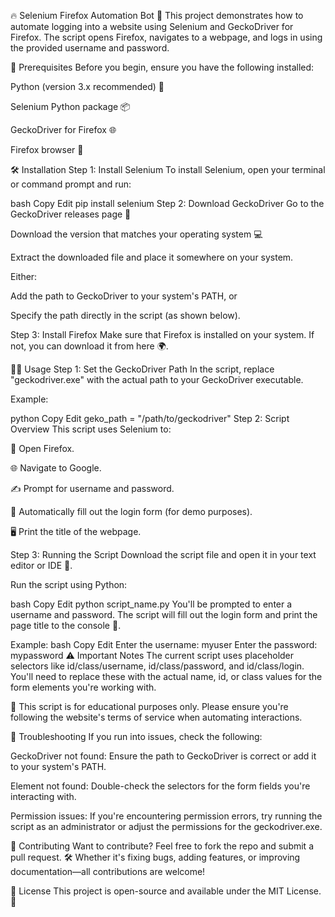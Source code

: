 🔥 Selenium Firefox Automation Bot 🚀
This project demonstrates how to automate logging into a website using Selenium and GeckoDriver for Firefox. The script opens Firefox, navigates to a webpage, and logs in using the provided username and password.

🚀 Prerequisites
Before you begin, ensure you have the following installed:

Python (version 3.x recommended) 🐍

Selenium Python package 📦

GeckoDriver for Firefox 🌐

Firefox browser 🦊

🛠️ Installation
Step 1: Install Selenium
To install Selenium, open your terminal or command prompt and run:

bash
Copy
Edit
pip install selenium
Step 2: Download GeckoDriver
Go to the GeckoDriver releases page 🔗

Download the version that matches your operating system 💻

Extract the downloaded file and place it somewhere on your system.

Either:

Add the path to GeckoDriver to your system's PATH, or

Specify the path directly in the script (as shown below).

Step 3: Install Firefox
Make sure that Firefox is installed on your system. If not, you can download it from here 🌍.

🏃‍♂️ Usage
Step 1: Set the GeckoDriver Path
In the script, replace "geckodriver.exe" with the actual path to your GeckoDriver executable.

Example:

python
Copy
Edit
geko_path = "/path/to/geckodriver"
Step 2: Script Overview
This script uses Selenium to:

🦊 Open Firefox.

🌐 Navigate to Google.

✍️ Prompt for username and password.

🔐 Automatically fill out the login form (for demo purposes).

🖥️ Print the title of the webpage.

Step 3: Running the Script
Download the script file and open it in your text editor or IDE 📝.

Run the script using Python:

bash
Copy
Edit
python script_name.py
You'll be prompted to enter a username and password. The script will fill out the login form and print the page title to the console 📣.

Example:
bash
Copy
Edit
Enter the username: myuser
Enter the password: mypassword
⚠️ Important Notes
The current script uses placeholder selectors like id/class/username, id/class/password, and id/class/login. You'll need to replace these with the actual name, id, or class values for the form elements you're working with.

📜 This script is for educational purposes only. Please ensure you're following the website's terms of service when automating interactions.

🐛 Troubleshooting
If you run into issues, check the following:

GeckoDriver not found: Ensure the path to GeckoDriver is correct or add it to your system's PATH.

Element not found: Double-check the selectors for the form fields you're interacting with.

Permission issues: If you're encountering permission errors, try running the script as an administrator or adjust the permissions for the geckodriver.exe.

🤝 Contributing
Want to contribute? Feel free to fork the repo and submit a pull request. 🛠️ Whether it's fixing bugs, adding features, or improving documentation—all contributions are welcome!

📜 License
This project is open-source and available under the MIT License. 🎉

